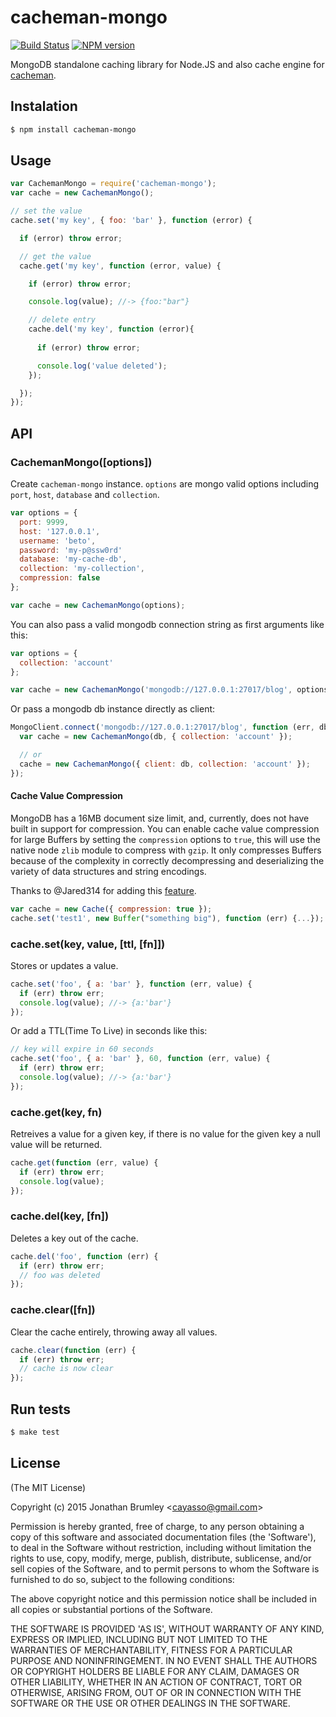 # cacheman-mongo

[![Build Status](https://travis-ci.org/cayasso/cacheman-mongo.png?branch=master)](https://travis-ci.org/cayasso/cacheman-mongo)
[![NPM version](https://badge.fury.io/js/cacheman-mongo.png)](http://badge.fury.io/js/cacheman-mongo)

MongoDB standalone caching library for Node.JS and also cache engine for [cacheman](https://github.com/cayasso/cacheman).

## Instalation

``` bash
$ npm install cacheman-mongo
```

## Usage

```javascript
var CachemanMongo = require('cacheman-mongo');
var cache = new CachemanMongo();

// set the value
cache.set('my key', { foo: 'bar' }, function (error) {

  if (error) throw error;

  // get the value
  cache.get('my key', function (error, value) {

    if (error) throw error;

    console.log(value); //-> {foo:"bar"}

    // delete entry
    cache.del('my key', function (error){
      
      if (error) throw error;

      console.log('value deleted');
    });

  });
});
```

## API

### CachemanMongo([options])

Create `cacheman-mongo` instance. `options` are mongo valid options including `port`, `host`, `database` and `collection`.

```javascript
var options = { 
  port: 9999,
  host: '127.0.0.1',
  username: 'beto',
  password: 'my-p@ssw0rd'
  database: 'my-cache-db',
  collection: 'my-collection',
  compression: false
};

var cache = new CachemanMongo(options);
```

You can also pass a valid mongodb connection string as first arguments like this:

```javascript
var options = {
  collection: 'account'
};

var cache = new CachemanMongo('mongodb://127.0.0.1:27017/blog', options);
```

Or pass a mongodb db instance directly as client:

```javascript
MongoClient.connect('mongodb://127.0.0.1:27017/blog', function (err, db) {
  var cache = new CachemanMongo(db, { collection: 'account' });

  // or
  cache = new CachemanMongo({ client: db, collection: 'account' });
});
```

#### Cache Value Compression

MongoDB has a 16MB document size limit, and, currently, does not have built in support for compression. You can enable cache value compression for large Buffers by setting the `compression` options to `true`, this will use the native node `zlib` module to compress with `gzip`. It only compresses Buffers because of the complexity in correctly decompressing and deserializing the variety of data structures and string encodings.

Thanks to @Jared314 for adding this [feature](https://github.com/cayasso/cacheman-mongo/pull/2).

```javascript
var cache = new Cache({ compression: true });
cache.set('test1', new Buffer("something big"), function (err) {...});

```
### cache.set(key, value, [ttl, [fn]])

Stores or updates a value.

```javascript
cache.set('foo', { a: 'bar' }, function (err, value) {
  if (err) throw err;
  console.log(value); //-> {a:'bar'}
});
```

Or add a TTL(Time To Live) in seconds like this:

```javascript
// key will expire in 60 seconds
cache.set('foo', { a: 'bar' }, 60, function (err, value) {
  if (err) throw err;
  console.log(value); //-> {a:'bar'}
});
```

### cache.get(key, fn)

Retreives a value for a given key, if there is no value for the given key a null value will be returned.

```javascript
cache.get(function (err, value) {
  if (err) throw err;
  console.log(value);
});
```

### cache.del(key, [fn])

Deletes a key out of the cache.

```javascript
cache.del('foo', function (err) {
  if (err) throw err;
  // foo was deleted
});
```

### cache.clear([fn])

Clear the cache entirely, throwing away all values.

```javascript
cache.clear(function (err) {
  if (err) throw err;
  // cache is now clear
});
```

## Run tests

``` bash
$ make test
```

## License

(The MIT License)

Copyright (c) 2015 Jonathan Brumley &lt;cayasso@gmail.com&gt;

Permission is hereby granted, free of charge, to any person obtaining
a copy of this software and associated documentation files (the
'Software'), to deal in the Software without restriction, including
without limitation the rights to use, copy, modify, merge, publish,
distribute, sublicense, and/or sell copies of the Software, and to
permit persons to whom the Software is furnished to do so, subject to
the following conditions:

The above copyright notice and this permission notice shall be
included in all copies or substantial portions of the Software.

THE SOFTWARE IS PROVIDED 'AS IS', WITHOUT WARRANTY OF ANY KIND,
EXPRESS OR IMPLIED, INCLUDING BUT NOT LIMITED TO THE WARRANTIES OF
MERCHANTABILITY, FITNESS FOR A PARTICULAR PURPOSE AND NONINFRINGEMENT.
IN NO EVENT SHALL THE AUTHORS OR COPYRIGHT HOLDERS BE LIABLE FOR ANY
CLAIM, DAMAGES OR OTHER LIABILITY, WHETHER IN AN ACTION OF CONTRACT,
TORT OR OTHERWISE, ARISING FROM, OUT OF OR IN CONNECTION WITH THE
SOFTWARE OR THE USE OR OTHER DEALINGS IN THE SOFTWARE.
